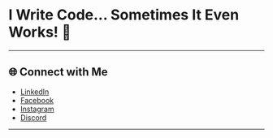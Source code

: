 # I Write Code... Sometimes It Even Works! 🚀



---

## 🌐 Connect with Me

- [LinkedIn](https://www.linkedin.com/in/mohcine-ennefai-76b263253/)
- [Facebook](https://fb.com/mohcine.ennefai)
- [Instagram](https://instagram.com/mohcine.ennefai)
- [Discord](https://discord.gg/mohcine-en)

---
